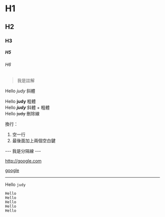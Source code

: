 # H1
## H2
### H3
##### H5
###### H6

> 我是註解

Hello *judy*  斜體 

Hello **judy**  粗體  
Hello ***judy***  斜體 + 粗體  
Hello ~~judy~~ 刪除線

換行：
1. 空一行
2. 最後面加上兩個空白鍵

--- 我是分隔線 ---

<http://google.com>

[google](http://google.com)

---

Hello `judy`

```
Hello
Hello
Hello
Hello
Hello
```